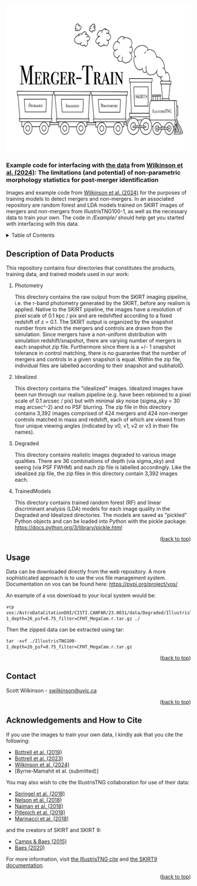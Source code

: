 <a name="readme-top"></a>
<!-- PROJECT LOGO -->
<br />
<div align="left">
  <a href="https://github.com/sj-wilkinson/merger_train">
    <img src="merger-train-logo.png" alt="Logo" width="800" height="400">
  </a>
  </p>
</div>

### Example code for interfacing with [the data](https://www.canfar.net/storage/vault/list/AstroDataCitationDOI/CISTI.CANFAR/23.0031/data) from [Wilkinson et al. (2024)](https://arxiv.org/abs/2401.13654): The limitations (and potential) of non-parametric morphology statistics for post-merger identification ###

Images and example code from [Wilkinson et al. (2024)](https://arxiv.org/abs/2401.13654) for the purposes of training models to detect mergers and non-mergers. In an associated repository are random forest and LDA models trained on SKIRT images of mergers and non-mergers from IllustrisTNG100-1, as well as the necessary data to train your own. The code in */Example/* should help get you started with interfacing with this data.

<!-- TABLE OF CONTENTS -->
<details>
  <summary>Table of Contents</summary>
  <ol>
    <li><a href="#description-of-data-products">Description of Data Products</a>
    <li><a href="#usage">Usage</a></li>
    <li><a href="#contact">Contact</a></li>
    <li><a href="#acknowledgments">Acknowledgments and How to Cite</a></li>
  </ol>
</details>


<!-- DESCRIPTION OF DATA -->
## Description of Data Products

This repository contains four directories that constitutes the products, training data, and trained models used in our work:

1. Photometry

    This directory contains the raw output from the SKIRT imaging pipeline, i.e. the r-band photometry generated by the SKIRT, before any realism is applied. Native to the SKIRT pipeline, the images have a resolution of pixel scale of 0.1 kpc / pix and are redshifted according to a fixed redshift of z = 0.1. The SKIRT output is organized by the snapshot number from which the mergers and controls are drawn from the simulation. Since mergers have a non-uniform distribution with simulation redshift/snapshot, there are varying number of mergers in each snapshot zip file. Furthermore since there is a +/- 1 snapshot tolerance in control matching, there is no guarantee that the number of mergers and controls in a given snapshot is equal. Within the zip file, individual files are labelled according to their snapshot and subhaloID.
    
2. Idealized

    This directory contains the "idealized" images. Idealized images have been run through our realism pipeline (e.g. have been rebinned to a pixel scale of 0.1 arcsec / pix) but with minimal sky noise (sigma_sky = 30 mag arcsec^-2) and no PSF blurring. The zip file in this directory contains 3,392 images comprised of 424 mergers and 424 non-merger controls matched in mass and redshift, each of which are viewed from four unique viewing angles (indicated by v0, v1, v2 or v3 in their file names).
    
3. Degraded

    This directory contains realistic images degraded to various image qualities. There are 36 combinations of depth (via sigma_sky) and seeing (via PSF FWHM) and each zip file is labelled accordingly. Like the idealized zip file, the zip files in this directory contain 3,392 images each. 
    
4. TrainedModels

    This directory contains trained random forest (RF) and linear discriminant analysis (LDA) models for each image quality in the Degraded and Idealized directories. The models are saved as "pickled" Python objects and can be loaded into Python with the pickle package: https://docs.python.org/3/library/pickle.html
    
    
<p align="right">(<a href="#readme-top">back to top</a>)</p>


<!-- USAGE EXAMPLES -->
## Usage

Data can be downloaded directly from the web repository. A more sophisticated approach is to use the vos file management system. Documentation on vos can be found here: https://pypi.org/project/vos/

An example of a vos download to your local system would be:

    vcp vos:/AstroDataCitationDOI/CISTI.CANFAR/23.0031/data/Degraded/IllustrisTNG100-1_depth=26_psf=0.75_filter=CFHT_MegaCam.r.tar.gz ./
    
Then the zipped data can be extracted using tar:

    tar -xvf ./IllustrisTNG100-1_depth=26_psf=0.75_filter=CFHT_MegaCam.r.tar.gz

<p align="right">(<a href="#readme-top">back to top</a>)</p>

<!-- CONTACT -->
## Contact

Scott Wilkinson - swilkinson@uvic.ca

<p align="right">(<a href="#readme-top">back to top</a>)</p>

<!-- ACKNOWLEDGMENTS -->
## Acknowledgements and How to Cite

If you use the images to train your own data, I kindly ask that you cite the following:

* [Bottrell et al. (2019)](https://ui.adsabs.harvard.edu/abs/2019MNRAS.490.5390B/abstract)
* [Bottrell et al. (2023)](https://ui.adsabs.harvard.edu/abs/2024MNRAS.527.6506B/abstract)
* [Wilkinson et al. (2024)](https://arxiv.org/abs/2401.13654)
* [Byrne-Mamahit et al. (submitted)]

You may also wish to cite the IllustrisTNG collaboration for use of their data:

* [Springel et al. (2018)](https://ui.adsabs.harvard.edu/abs/2018MNRAS.475..676S/abstract)
* [Nelson et al. (2018)](https://ui.adsabs.harvard.edu/abs/2018MNRAS.475..624N/abstract)
* [Naiman et al. (2018)](https://ui.adsabs.harvard.edu/abs/2018MNRAS.477.1206N/abstract)
* [Pillepich et al. (2018)](https://ui.adsabs.harvard.edu/abs/2018MNRAS.475..648P/abstract)
* [Marinacci et al. (2018)](https://ui.adsabs.harvard.edu/abs/2018MNRAS.480.5113M/abstract)

and the creators of SKIRT and SKIRT 9:

* [Camps & Baes (2015)](https://ui.adsabs.harvard.edu/abs/2015A%26C.....9...20C/abstract)
* [Baes (2020)](https://ui.adsabs.harvard.edu/abs/2020MNRAS.494.2912B/abstract)

For more information, visit [the IllustrisTNG cite](https://www.tng-project.org/) and [the SKIRT9 documentation](https://skirt.ugent.be/root/_home.html).

<p align="right">(<a href="#readme-top">back to top</a>)</p>


